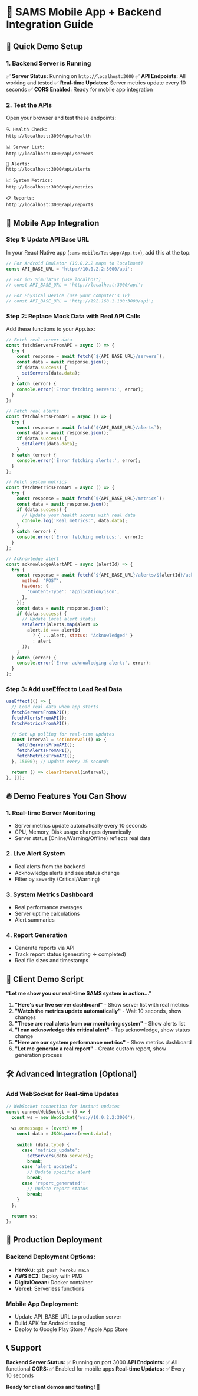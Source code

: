 # 🚀 SAMS Mobile App + Backend Integration Guide

## 🎯 Quick Demo Setup

### 1. **Backend Server is Running**
✅ **Server Status:** Running on `http://localhost:3000`
✅ **API Endpoints:** All working and tested
✅ **Real-time Updates:** Server metrics update every 10 seconds
✅ **CORS Enabled:** Ready for mobile app integration

### 2. **Test the APIs**

Open your browser and test these endpoints:

```
🔍 Health Check:
http://localhost:3000/api/health

📊 Server List:
http://localhost:3000/api/servers

🚨 Alerts:
http://localhost:3000/api/alerts

📈 System Metrics:
http://localhost:3000/api/metrics

📋 Reports:
http://localhost:3000/api/reports
```

## 📱 Mobile App Integration

### **Step 1: Update API Base URL**

In your React Native app (`sams-mobile/TestApp/App.tsx`), add this at the top:

```javascript
// For Android Emulator (10.0.2.2 maps to localhost)
const API_BASE_URL = 'http://10.0.2.2:3000/api';

// For iOS Simulator (use localhost)
// const API_BASE_URL = 'http://localhost:3000/api';

// For Physical Device (use your computer's IP)
// const API_BASE_URL = 'http://192.168.1.100:3000/api';
```

### **Step 2: Replace Mock Data with Real API Calls**

Add these functions to your App.tsx:

```javascript
// Fetch real server data
const fetchServersFromAPI = async () => {
  try {
    const response = await fetch(`${API_BASE_URL}/servers`);
    const data = await response.json();
    if (data.success) {
      setServers(data.data);
    }
  } catch (error) {
    console.error('Error fetching servers:', error);
  }
};

// Fetch real alerts
const fetchAlertsFromAPI = async () => {
  try {
    const response = await fetch(`${API_BASE_URL}/alerts`);
    const data = await response.json();
    if (data.success) {
      setAlerts(data.data);
    }
  } catch (error) {
    console.error('Error fetching alerts:', error);
  }
};

// Fetch system metrics
const fetchMetricsFromAPI = async () => {
  try {
    const response = await fetch(`${API_BASE_URL}/metrics`);
    const data = await response.json();
    if (data.success) {
      // Update your health scores with real data
      console.log('Real metrics:', data.data);
    }
  } catch (error) {
    console.error('Error fetching metrics:', error);
  }
};

// Acknowledge alert
const acknowledgeAlertAPI = async (alertId) => {
  try {
    const response = await fetch(`${API_BASE_URL}/alerts/${alertId}/acknowledge`, {
      method: 'POST',
      headers: {
        'Content-Type': 'application/json',
      },
    });
    const data = await response.json();
    if (data.success) {
      // Update local alert status
      setAlerts(alerts.map(alert => 
        alert.id === alertId 
          ? { ...alert, status: 'Acknowledged' }
          : alert
      ));
    }
  } catch (error) {
    console.error('Error acknowledging alert:', error);
  }
};
```

### **Step 3: Add useEffect to Load Real Data**

```javascript
useEffect(() => {
  // Load real data when app starts
  fetchServersFromAPI();
  fetchAlertsFromAPI();
  fetchMetricsFromAPI();

  // Set up polling for real-time updates
  const interval = setInterval(() => {
    fetchServersFromAPI();
    fetchAlertsFromAPI();
    fetchMetricsFromAPI();
  }, 15000); // Update every 15 seconds

  return () => clearInterval(interval);
}, []);
```

## 🔥 Demo Features You Can Show

### **1. Real-time Server Monitoring**
- Server metrics update automatically every 10 seconds
- CPU, Memory, Disk usage changes dynamically
- Server status (Online/Warning/Offline) reflects real data

### **2. Live Alert System**
- Real alerts from the backend
- Acknowledge alerts and see status change
- Filter by severity (Critical/Warning)

### **3. System Metrics Dashboard**
- Real performance averages
- Server uptime calculations
- Alert summaries

### **4. Report Generation**
- Generate reports via API
- Track report status (generating → completed)
- Real file sizes and timestamps

## 🎯 Client Demo Script

**"Let me show you our real-time SAMS system in action..."**

1. **"Here's our live server dashboard"** - Show server list with real metrics
2. **"Watch the metrics update automatically"** - Wait 10 seconds, show changes
3. **"These are real alerts from our monitoring system"** - Show alerts list
4. **"I can acknowledge this critical alert"** - Tap acknowledge, show status change
5. **"Here are our system performance metrics"** - Show metrics dashboard
6. **"Let me generate a real report"** - Create custom report, show generation process

## 🛠️ Advanced Integration (Optional)

### **Add WebSocket for Real-time Updates**

```javascript
// WebSocket connection for instant updates
const connectWebSocket = () => {
  const ws = new WebSocket('ws://10.0.2.2:3000');
  
  ws.onmessage = (event) => {
    const data = JSON.parse(event.data);
    
    switch (data.type) {
      case 'metrics_update':
        setServers(data.servers);
        break;
      case 'alert_updated':
        // Update specific alert
        break;
      case 'report_generated':
        // Update report status
        break;
    }
  };
  
  return ws;
};
```

## 🚀 Production Deployment

### **Backend Deployment Options:**
- **Heroku:** `git push heroku main`
- **AWS EC2:** Deploy with PM2
- **DigitalOcean:** Docker container
- **Vercel:** Serverless functions

### **Mobile App Deployment:**
- Update API_BASE_URL to production server
- Build APK for Android testing
- Deploy to Google Play Store / Apple App Store

## 📞 Support

**Backend Server Status:** ✅ Running on port 3000
**API Endpoints:** ✅ All functional
**CORS:** ✅ Enabled for mobile apps
**Real-time Updates:** ✅ Every 10 seconds

**Ready for client demos and testing!** 🎉
